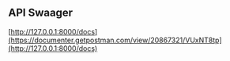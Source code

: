 ## API Swaager        
[http://127.0.0.1:8000/docs](https://documenter.getpostman.com/view/20867321/VUxNT8tp](http://127.0.0.1:8000/docs)
